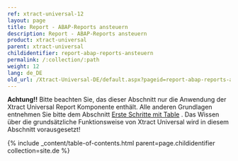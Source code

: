 ```yaml
---
ref: xtract-universal-12
layout: page
title: Report - ABAP-Reports ansteuern
description: Report - ABAP-Reports ansteuern
product: xtract-universal
parent: xtract-universal
childidentifier: report-abap-reports-ansteuern
permalink: /:collection/:path
weight: 12
lang: de_DE
old_url: /Xtract-Universal-DE/default.aspx?pageid=report-abap-reports-ansteuern
---
```


**Achtung!!** Bitte beachten Sie, das dieser Abschnitt nur die Anwendung der Xtract Universal Report Komponente enthält. Alle anderen Grundlagen entnehmen Sie bitte dem Abschnitt [Erste Schritte mit Table](https://help.theobald-software.com/de/xtract-universal/erste-schritte-mit-xtract-table) .
Das Wissen über die grundsätzliche Funktionsweise von Xtract Universal wird in diesem Abschnitt vorausgesetzt!

{% include _content/table-of-contents.html parent=page.childidentifier collection=site.de %}